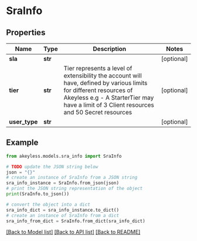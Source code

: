 # SraInfo


## Properties

Name | Type | Description | Notes
------------ | ------------- | ------------- | -------------
**sla** | **str** |  | [optional] 
**tier** | **str** | Tier represents a level of extensibility the account will have, defined by various limits for different resources of Akeyless e.g - A StarterTier may have a limit of 3 Client resources and 50 Secret resources | [optional] 
**user_type** | **str** |  | [optional] 

## Example

```python
from akeyless.models.sra_info import SraInfo

# TODO update the JSON string below
json = "{}"
# create an instance of SraInfo from a JSON string
sra_info_instance = SraInfo.from_json(json)
# print the JSON string representation of the object
print(SraInfo.to_json())

# convert the object into a dict
sra_info_dict = sra_info_instance.to_dict()
# create an instance of SraInfo from a dict
sra_info_from_dict = SraInfo.from_dict(sra_info_dict)
```
[[Back to Model list]](../README.md#documentation-for-models) [[Back to API list]](../README.md#documentation-for-api-endpoints) [[Back to README]](../README.md)


